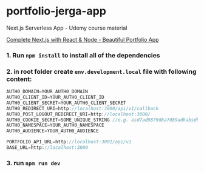 # portfolio-jerga-app
Next.js Serverless App - Udemy course material

[Complete Next.js with React & Node - Beautiful Portfolio App
](https://www.udemy.com/course/awesome-nextjs-with-react-and-node-amazing-portfolio-app/?referralCode=154895384642AFFCE598)

### 1. Run `npm install` to install all of the dependencies

### 2. in root folder create `env.development.local` file with following content:
```javascript
AUTH0_DOMAIN=YOUR_AUTH0_DOMAIN
AUTH0_CLIENT_ID=YOUR_AUTH0_CLIENT_ID
AUTH0_CLIENT_SECRET=YOUR_AUTH0_CLIENT_SECRET
AUTH0_REDIRECT_URI=http://localhost:3000/api/v1/callback
AUTH0_POST_LOGOUT_REDIRECT_URI=http://localhost:3000/
AUTH0_COOKIE_SECRET=SOME_UNIQUE_STRING //e.g. asd7ad9879d8a7d89adkabsdhjbasbdas98as7d>?{sd9a87dd8a7d9adad7a8d}
AUTH0_NAMESPACE=YOUR_AUTH0_NAMESPACE
AUTH0_AUDIENCE=YOUR_AUTH0_AUDIENCE

PORTFOLIO_API_URL=http://localhost:3001/api/v1
BASE_URL=http://localhost:3000
```

### 3. run `npm run dev`
